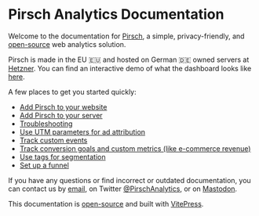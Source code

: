 # Pirsch Analytics Documentation

Welcome to the documentation for [Pirsch](https://pirsch.io/), a simple, privacy-friendly, and [open-source](https://github.com/pirsch-analytics/pirsch) web analytics solution.

Pirsch is made in the EU 🇪🇺 and hosted on German 🇩🇪 owned servers at [Hetzner](https://hetzner.com). You can find an interactive demo of what the dashboard looks like [here](https://pirsch.pirsch.io).

A few places to get you started quickly:

* [Add Pirsch to your website](/get-started/frontend-integration)
* [Add Pirsch to your server](/get-started/backend-integration)
* [Troubleshooting](/get-started/troubleshooting)
* [Use UTM parameters for ad attribution](/advanced/referrer-utm)
* [Track custom events](/advanced/events)
* [Track conversion goals and custom metrics (like e-commerce revenue)](/advanced/conversion-goals)
* [Use tags for segmentation](/advanced/segmentation-tags)
* [Set up a funnel](/advanced/funnels)

If you have any questions or find incorrect or outdated documentation, you can contact us by [email](mailto:support@pirsch.io), on Twitter [@PirschAnalytics](https://twitter.com/PirschAnalytics), or on [Mastodon](https://social.anoxinon.de/@pirsch).

This documentation is [open-source](https://github.com/pirsch-analytics/docs) and built with [VitePress](https://vitepress.dev/).
